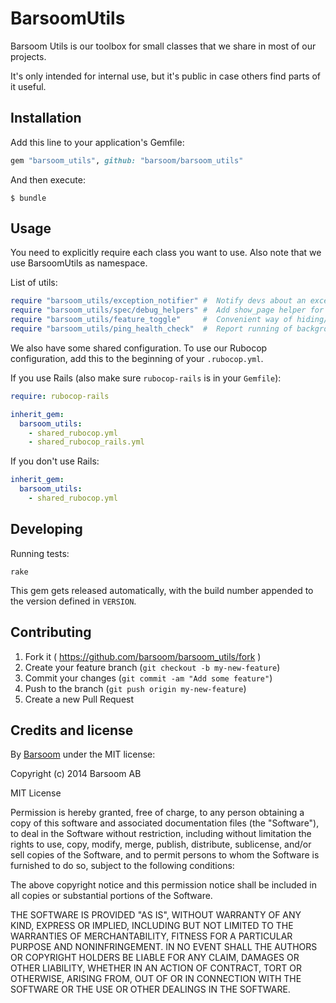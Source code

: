 # BarsoomUtils

Barsoom Utils is our toolbox for small classes that we share in most of our projects.

It's only intended for internal use, but it's public in case others find parts of it useful.

## Installation

Add this line to your application's Gemfile:

```ruby
gem "barsoom_utils", github: "barsoom/barsoom_utils"
```

And then execute:

    $ bundle

## Usage

You need to explicitly require each class you want to use.
Also note that we use BarsoomUtils as namespace.

List of utils:

```ruby
require "barsoom_utils/exception_notifier" #  Notify devs about an exception without necessarily letting it appear to the user as a 500 error.
require "barsoom_utils/spec/debug_helpers" #  Add show_page helper for capybara feature specs
require "barsoom_utils/feature_toggle"     #  Convenient way of hiding/showing a feature.
require "barsoom_utils/ping_health_check"  #  Report running of background jobs to healthchecks.io. NOTE: You need to set the env ENABLE_HEALTH_CHECKS=true to enable reporting (only set it in production).
```

We also have some shared configuration. To use our Rubocop configuration, add this to the beginning of your `.rubocop.yml`.

If you use Rails (also make sure `rubocop-rails` is in your `Gemfile`):

```yaml
require: rubocop-rails

inherit_gem:
  barsoom_utils:
    - shared_rubocop.yml
    - shared_rubocop_rails.yml
```

If you don't use Rails:

```yaml
inherit_gem:
  barsoom_utils:
    - shared_rubocop.yml
```

## Developing

Running tests:

    rake

This gem gets released automatically, with the build number appended to the version defined in `VERSION`.

## Contributing

1. Fork it ( https://github.com/barsoom/barsoom_utils/fork )
2. Create your feature branch (`git checkout -b my-new-feature`)
3. Commit your changes (`git commit -am "Add some feature"`)
4. Push to the branch (`git push origin my-new-feature`)
5. Create a new Pull Request

## Credits and license

By [Barsoom](http://barsoom.se) under the MIT license:

Copyright (c) 2014 Barsoom AB

MIT License

Permission is hereby granted, free of charge, to any person obtaining
a copy of this software and associated documentation files (the
"Software"), to deal in the Software without restriction, including
without limitation the rights to use, copy, modify, merge, publish,
distribute, sublicense, and/or sell copies of the Software, and to
permit persons to whom the Software is furnished to do so, subject to
the following conditions:

The above copyright notice and this permission notice shall be
included in all copies or substantial portions of the Software.

THE SOFTWARE IS PROVIDED "AS IS", WITHOUT WARRANTY OF ANY KIND,
EXPRESS OR IMPLIED, INCLUDING BUT NOT LIMITED TO THE WARRANTIES OF
MERCHANTABILITY, FITNESS FOR A PARTICULAR PURPOSE AND
NONINFRINGEMENT. IN NO EVENT SHALL THE AUTHORS OR COPYRIGHT HOLDERS BE
LIABLE FOR ANY CLAIM, DAMAGES OR OTHER LIABILITY, WHETHER IN AN ACTION
OF CONTRACT, TORT OR OTHERWISE, ARISING FROM, OUT OF OR IN CONNECTION
WITH THE SOFTWARE OR THE USE OR OTHER DEALINGS IN THE SOFTWARE.
